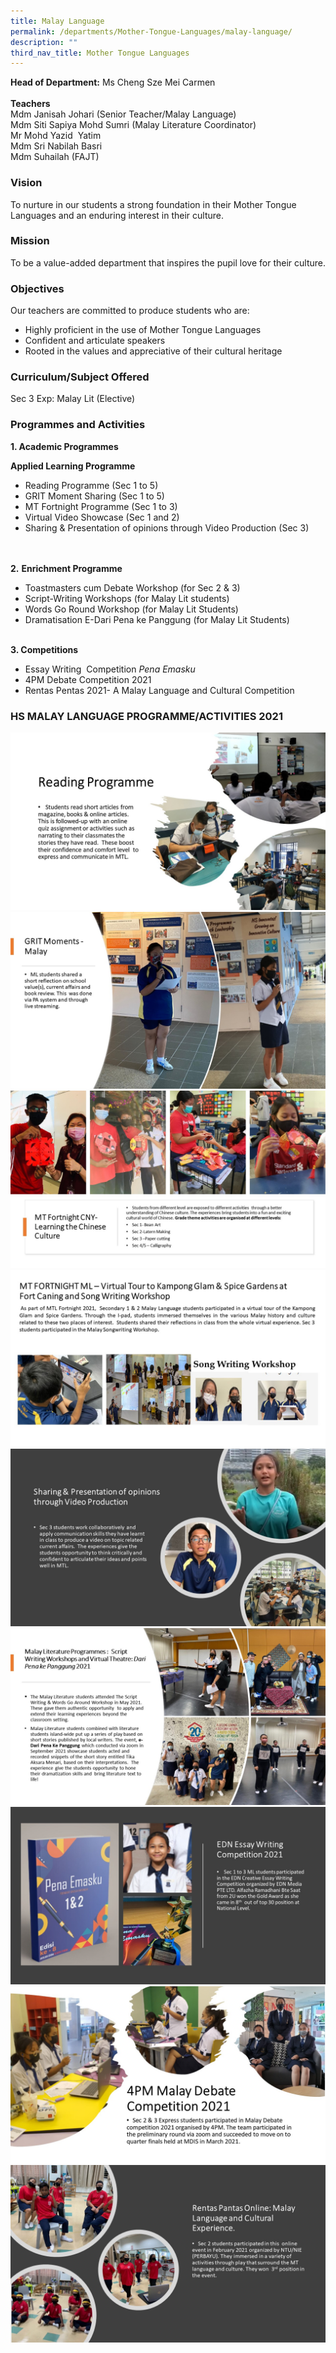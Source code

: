 ```yaml
---
title: Malay Language
permalink: /departments/Mother-Tongue-Languages/malay-language/
description: ""
third_nav_title: Mother Tongue Languages
---
```

**Head of Department:** Ms Cheng Sze Mei Carmen  
   
**Teachers**  
Mdm Janisah Johari (Senior Teacher/Malay Language)   
Mdm Siti Sapiya Mohd Sumri (Malay Literature Coordinator)   
Mr Mohd Yazid  Yatim   
Mdm Sri Nabilah Basri   
Mdm Suhailah (FAJT)

  

### Vision

To nurture in our students a strong foundation in their Mother Tongue Languages and an enduring interest in their culture.

### Mission

To be a value-added department that inspires the pupil love for their culture.

### Objectives

Our teachers are committed to produce students who are:  
*   Highly proficient in the use of Mother Tongue Languages
*   Confident and articulate speakers
*   Rooted in the values and appreciative of their cultural heritage

### Curriculum/Subject Offered

Sec 3 Exp: Malay Lit (Elective)

### Programmes and Activities

**1\. Academic Programmes**    

**Applied Learning Programme**  
*   Reading Programme (Sec 1 to 5)
*   GRIT Moment Sharing (Sec 1 to 5)
*   MT Fortnight Programme (Sec 1 to 3)
*   Virtual Video Showcase (Sec 1 and 2)
*   Sharing & Presentation of opinions through Video Production (Sec 3)

   
   
**2\.** **Enrichment Programme**  

*   Toastmasters cum Debate Workshop (for Sec 2 & 3)
*   Script-Writing Workshops (for Malay Lit students)
*   Words Go Round Workshop (for Malay Lit Students)
*   Dramatisation E-Dari Pena ke Panggung (for Malay Lit Students)

   
**3\. Competitions**  

*   Essay Writing  Competition _Pena Emasku_
*   4PM Debate Competition 2021
*   Rentas Pentas 2021- A Malay Language and Cultural Competition

  

### HS MALAY LANGUAGE PROGRAMME/ACTIVITIES 2021

![](/images/ml1.jpeg)
![](/images/ml2.jpeg)
![](/images/ml3.jpeg)
![](/images/ml4.jpeg)
![](/images/ml5.jpeg)
![](/images/ml6.jpeg)
![](/images/ml7.jpeg)
![](/images/ml8.jpeg)
![](/images/ml9.jpeg)
